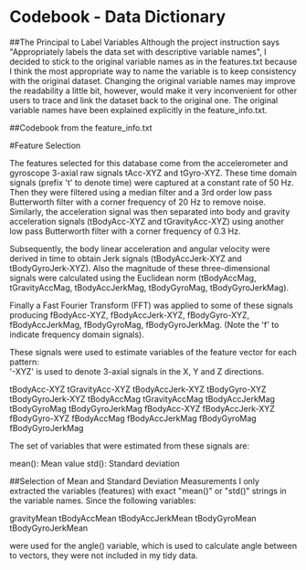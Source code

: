 Codebook - Data Dictionary
========================================

##The Principal to Label Variables
Although the project instruction says "Appropriately labels the data set with descriptive variable names", I decided to stick to the original variable names as in the features.txt because I think the most appropriate way to name the variable is to keep consistency with the original dataset. Changing the original variable names may improve the readability a little bit, however, would make it very inconvenient for other users to trace and link the dataset back to the original one. The original variable names have been explained explicitly in the feature_info.txt. 

##Codebook from the feature_info.txt

#Feature Selection 

The features selected for this database come from the accelerometer and gyroscope 3-axial raw signals tAcc-XYZ and tGyro-XYZ. These time domain signals (prefix 't' to denote time) were captured at a constant rate of 50 Hz. Then they were filtered using a median filter and a 3rd order low pass Butterworth filter with a corner frequency of 20 Hz to remove noise. Similarly, the acceleration signal was then separated into body and gravity acceleration signals (tBodyAcc-XYZ and tGravityAcc-XYZ) using another low pass Butterworth filter with a corner frequency of 0.3 Hz. 

Subsequently, the body linear acceleration and angular velocity were derived in time to obtain Jerk signals (tBodyAccJerk-XYZ and tBodyGyroJerk-XYZ). Also the magnitude of these three-dimensional signals were calculated using the Euclidean norm (tBodyAccMag, tGravityAccMag, tBodyAccJerkMag, tBodyGyroMag, tBodyGyroJerkMag). 

Finally a Fast Fourier Transform (FFT) was applied to some of these signals producing fBodyAcc-XYZ, fBodyAccJerk-XYZ, fBodyGyro-XYZ, fBodyAccJerkMag, fBodyGyroMag, fBodyGyroJerkMag. (Note the 'f' to indicate frequency domain signals). 

These signals were used to estimate variables of the feature vector for each pattern:  
'-XYZ' is used to denote 3-axial signals in the X, Y and Z directions.

tBodyAcc-XYZ
tGravityAcc-XYZ
tBodyAccJerk-XYZ
tBodyGyro-XYZ
tBodyGyroJerk-XYZ
tBodyAccMag
tGravityAccMag
tBodyAccJerkMag
tBodyGyroMag
tBodyGyroJerkMag
fBodyAcc-XYZ
fBodyAccJerk-XYZ
fBodyGyro-XYZ
fBodyAccMag
fBodyAccJerkMag
fBodyGyroMag
fBodyGyroJerkMag

The set of variables that were estimated from these signals are: 

mean(): Mean value
std(): Standard deviation


##Selection of Mean and Standard Deviation Measurements
I only extracted the variables (features) with exact "mean()" or "std()" strings in the variable names. Since the following variables:

gravityMean
tBodyAccMean
tBodyAccJerkMean
tBodyGyroMean
tBodyGyroJerkMean

were used for the angle() variable, which is used to calculate angle between to vectors, they were not included in my tidy data.

